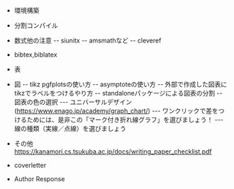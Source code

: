

- 環境構築
- 分割コンパイル
- 数式他の注意
-- siunitx
-- amsmathなど
-- cleveref
- bibtex,biblatex
- 表
- 図
-- tikz pgfplotsの使い方
-- asymptoteの使い方
-- 外部で作成した図表にtikzでラベルをつけるやり方 
-- standaloneパッケージによる図表の分割
-- 図表の色の選択
--- ユニバーサルデザイン(https://www.enago.jp/academy/graph_chart/)
--- ワンクリックで差をつけるためには、是非この「マーク付き折れ線グラフ」を選びましょう！
--- 線の種類（実線／点線）を選びましょう
- その他
https://kanamori.cs.tsukuba.ac.jp/docs/writing_paper_checklist.pdf

- coverletter
- Author Response